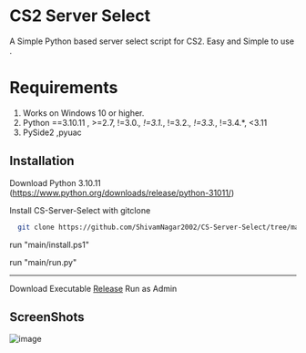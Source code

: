 
# CS2 Server Select

A Simple Python based server select script for CS2. Easy and Simple to use .


# Requirements 
1. Works on Windows 10 or higher. 
2. Python ==3.10.11 , >=2.7, !=3.0.*, !=3.1.*, !=3.2.*, !=3.3.*, !=3.4.*, <3.11
3. PySide2 ,pyuac 






## Installation

Download Python 3.10.11 (https://www.python.org/downloads/release/python-31011/)

Install CS-Server-Select with gitclone

```bash
  git clone https://github.com/ShivamNagar2002/CS-Server-Select/tree/main/main
```
run "main/install.ps1" 

run "main/run.py"
__________________________________________________________
Download Executable [Release](https://github.com/ShivamNagar2002/CS2-Server-Select/releases/tag/release)
Run as Admin


    
## ScreenShots
![image](https://github.com/ShivamNagar2002/CS-Server-Select/assets/162788327/518808db-5890-41b8-8aaa-14bf55029ac3)
